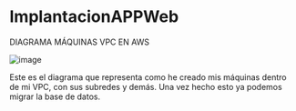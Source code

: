 # ImplantacionAPPWeb
DIAGRAMA MÁQUINAS VPC EN AWS

![image](https://github.com/user-attachments/assets/357645d9-91e2-46ab-986f-ef501d62ce10)



Este es el diagrama que representa como he creado mis máquinas dentro de mi VPC, con sus subredes y demás. Una vez hecho esto ya podemos migrar la base de datos.
